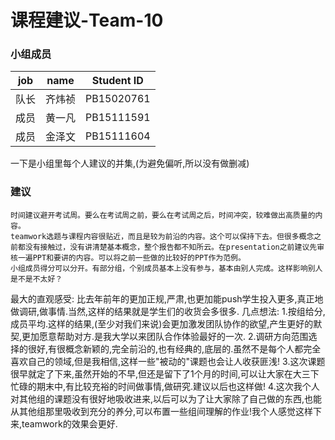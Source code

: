 # 课程建议-Team-10

### 小组成员

| job  | name | Student ID |
| ---- | ---- | ---------- |
| 队长   | 齐炜祯  | PB15020761 |
| 成员   | 黄一凡  | PB15111591 |
| 成员   | 金泽文  | PB15111604 |

一下是小组里每个人建议的并集,(为避免偏听,所以没有做删减)

### 建议

```
时间建议避开考试周。要么在考试周之前，要么在考试周之后，时间冲突，较难做出高质量的内容。
teamwork选题与课程内容很贴近，而且是较为前沿的内容。这个可以保持下去。但很多概念之前都没有接触过，没有讲清楚基本概念，整个报告都不知所云。在presentation之前建议先审核一遍PPT和要讲的内容。可以将之前一些做的比较好的PPT作为范例。
小组成员得分可以分开。有部分组，个别成员基本上没有参与，基本由别人完成。这样影响别人是不是不太好？
```



最大的直观感受:
	比去年前年的更加正规,严肃,也更加能push学生投入更多,真正地做调研,做事情.当然,这样的结果就是学生们的收货会多很多.
几点想法:
	1.按组给分,成员平均.这样的结果,(至少对我们来说)会更加激发团队协作的欲望,产生更好的默契,更加愿意帮助对方.是我大学以来团队合作体验最好的一次.
	2.调研方向范围选择的很好,有很概念新颖的,完全前沿的,也有经典的,底层的.虽然不是每个人都完全喜欢自己的领域,但是我相信,这样一些"被动的"课题也会让人收获匪浅!
	3.这次课题很早就定了下来,虽然开始的不早,但还是留下了1个月的时间,可以让大家在大三下忙碌的期末中,有比较充裕的时间做事情,做研究.建议以后也这样做!
	4.这次我个人对其他组的课题没有很好地吸收进来,以后可以为了让大家除了自己做的东西,也能从其他组那里吸收到充分的养分,可以布置一些组间理解的作业!我个人感觉这样下来,teamwork的效果会更好.
